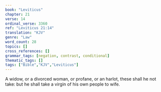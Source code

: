 ```yaml
---
book: "Leviticus"
chapter: 21
verse: 14
ordinal_verse: 3360
ref: "Leviticus 21:14"
translation: "KJV"
genre: "Law"
word_count: 28
topics: []
cross_references: []
grammar_tags: [negation, contrast, conditional]
thematic_tags: []
tags: ["Bible","KJV","Leviticus"]
---
```

A widow, or a divorced woman, or profane, or an harlot, these shall he not take: but he shall take a virgin of his own people to wife.
